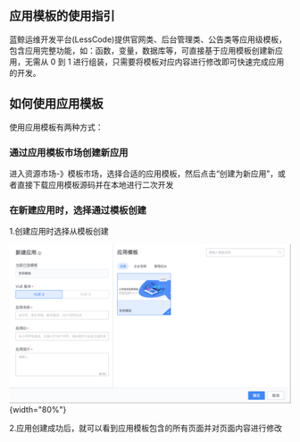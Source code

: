 ## 应用模板的使用指引
蓝鲸运维开发平台(LessCode)提供官网类、后台管理类、公告类等应用级模板，包含应用完整功能，如：函数，变量，数据库等，可直接基于应用模板创建新应用，无需从 0 到 1 进行组装，只需要将模板对应内容进行修改即可快速完成应用的开发。

## 如何使用应用模板
使用应用模板有两种方式：


### 通过应用模板市场创建新应用

进入资源市场-》模板市场，选择合适的应用模板，然后点击“创建为新应用”，或者直接下载应用模板源码并在本地进行二次开发

### 在新建应用时，选择通过模板创建
1.创建应用时选择从模板创建

![](../../../images/help/media/16401439584175/16402443583719.png){width="80%"}


2.应用创建成功后，就可以看到应用模板包含的所有页面并对页面内容进行修改


